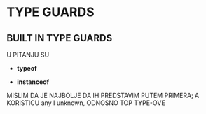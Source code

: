 # TYPE GUARDS

## BUILT IN TYPE GUARDS

U PITANJU SU

- **typeof**

- **instanceof**

MISLIM DA JE NAJBOLJE DA IH PREDSTAVIM PUTEM PRIMERA; A KORISTICU any I unknown, ODNOSNO TOP TYPE-OVE
